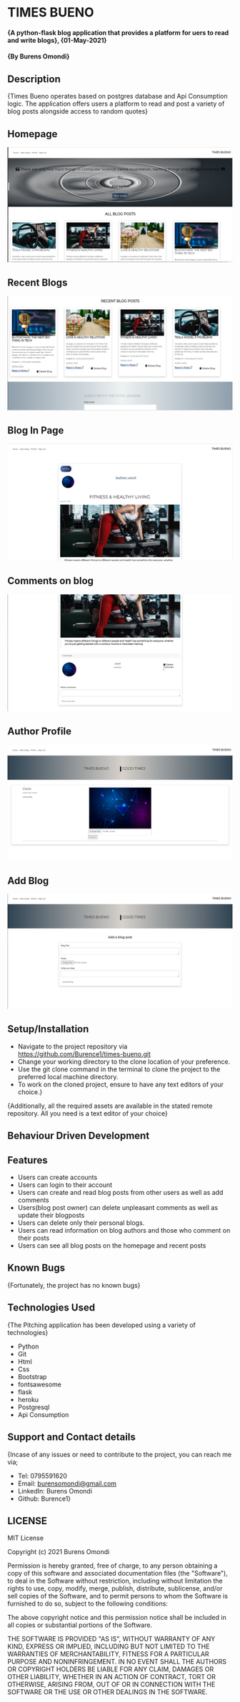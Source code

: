 # TIMES BUENO
#### {A python-flask blog application that provides a platform for uers to read and write blogs}, {01-May-2021}
#### {By Burens Omondi}
## Description
{Times Bueno operates based on postgres database and Api Consumption logic. The application offers users a platform to read and post a variety of blog posts alongside access to random quotes}

## Homepage
<img src="./app/static/images/home.png"
     alt="Homepage"
     style="float: center; margin-right: 10px;" />

## Recent Blogs
<img src="./app/static/images/recent.png"
     alt="Homepage"
     style="float: center; margin-right: 10px;" />

## Blog In Page
<img src="./app/static/images/blog.png"
     alt="Homepage"
     style="float: center; margin-right: 10px;" />

## Comments on blog
<img src="./app/static/images/comment.png"
     alt="Homepage"
     style="float: center; margin-right: 10px;" />

## Author Profile
<img src="./app/static/images/profile.png"
     alt="Homepage"
     style="float: center; margin-right: 10px;" />

## Add Blog
<img src="./app/static/images/addblog.png"
     alt="Homepage"
     style="float: center; margin-right: 10px;" />

## Setup/Installation
* Navigate to the project repository via https://github.com/Burence1/times-bueno.git
* Change your working directory to the clone location of your preference.
* Use the git clone command in the terminal to clone the project to the preferred local machine directory.
* To work on the cloned project, ensure to have any text editors of your choice.}

{Additionally, all the required assets are available in the stated remote repository. All you need is a text editor of your choice}

## Behaviour Driven Development
## Features
* Users can create accounts
* Users can login to their account
* Users can create and read blog posts from other users as well as add comments
* Users(blog post owner) can delete unpleasant comments as well as update their blogposts
* Users can delete only their personal blogs.
* Users can read information on blog authors and those who comment on their posts
* Users can see all blog posts on the homepage and recent posts


## Known Bugs
{Fortunately, the project has no known bugs}

## Technologies Used
{The Pitching application has been developed using a variety of technologies}

* Python
* Git
* Html
* Css
* Bootstrap
* fontsawesome
* flask
* heroku
* Postgresql
* Api Consumption

## Support and Contact details
{Incase of any issues or need to contribute to the project, you can reach me via;
 * Tel: 0795591620
 * Email: burensomondi@gmail.com
 * LinkedIn: Burens Omondi
 * Github: Burence1}

## LICENSE

MIT License

Copyright (c) 2021 Burens Omondi

Permission is hereby granted, free of charge, to any person obtaining a copy
of this software and associated documentation files (the "Software"), to deal
in the Software without restriction, including without limitation the rights
to use, copy, modify, merge, publish, distribute, sublicense, and/or sell
copies of the Software, and to permit persons to whom the Software is
furnished to do so, subject to the following conditions:

The above copyright notice and this permission notice shall be included in all
copies or substantial portions of the Software.

THE SOFTWARE IS PROVIDED "AS IS", WITHOUT WARRANTY OF ANY KIND, EXPRESS OR
IMPLIED, INCLUDING BUT NOT LIMITED TO THE WARRANTIES OF MERCHANTABILITY,
FITNESS FOR A PARTICULAR PURPOSE AND NONINFRINGEMENT. IN NO EVENT SHALL THE
AUTHORS OR COPYRIGHT HOLDERS BE LIABLE FOR ANY CLAIM, DAMAGES OR OTHER
LIABILITY, WHETHER IN AN ACTION OF CONTRACT, TORT OR OTHERWISE, ARISING FROM,
OUT OF OR IN CONNECTION WITH THE SOFTWARE OR THE USE OR OTHER DEALINGS IN THE
SOFTWARE.